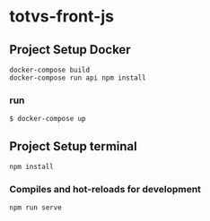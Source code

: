 # totvs-front-js

## Project Setup Docker

```
docker-compose build
docker-compose run api npm install
```

### run
```
$ docker-compose up
```

## Project Setup terminal

```
npm install
```

### Compiles and hot-reloads for development
```
npm run serve
```
